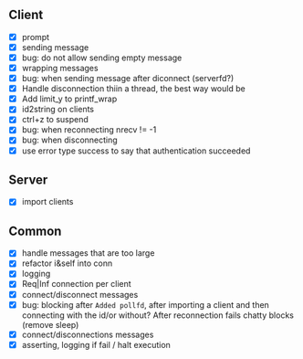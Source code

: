## Client
- [x] prompt
- [x] sending message
- [x] bug: do not allow sending empty message
- [x] wrapping messages
- [x] bug: when sending message after diconnect (serverfd?)
- [x] Handle disconnection thiin a thread, the best way would be
- [x] Add limit_y to printf_wrap
- [x] id2string on clients
- [x] ctrl+z to suspend
- [x] bug: when reconnecting nrecv != -1
- [x] bug: when disconnecting
- [x] use error type success to say that authentication succeeded

## Server
- [x] import clients

## Common
- [x] handle messages that are too large
- [x] refactor i&self into conn
- [x] logging
- [x] Req|Inf connection per client
- [x] connect/disconnect messages
- [x] bug: blocking after `Added pollfd`, after importing a client and then connecting with the
  id/or without?  After reconnection fails chatty blocks (remove sleep)
- [x] connect/disconnections messages
- [x] asserting, logging if fail / halt execution
